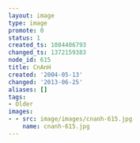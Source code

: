 ```yaml
---
layout: image
type: image
promote: 0
status: 1
created_ts: 1084406793
changed_ts: 1372159383
node_id: 615
title: CnAnH
created: '2004-05-13'
changed: '2013-06-25'
aliases: []
tags:
- Older
images:
- - src: image/images/cnanh-615.jpg
    name: cnanh-615.jpg
---
```


